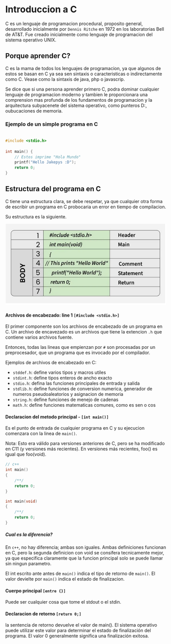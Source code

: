 # Introduccion a C

C es un lenguaje de programacion procedural, proposito general, desarrollado inicialmente por `Dennis Ritche` en 1972 en los laboratorias Bell de AT&T. Fue creado inicialmente como lenguaje de programacion del sistema operativo UNIX.

## Porque aprender C? 

C es la mama de todos los lenguajes de programacion, ya que algunos de estos se basan en C ya sea sen sintaxis o caracteristicas o indirectamente como C. Vease como la sintaxis de java, php o javascrip.

Se dice que si una persona aprender primero C, podra dominar cualquier lenguaje de programacion moderno y tambien le proporcionara una comprension mas profunda de los fundamentos de programacion y la arquitectura subyacenete del sistema operativo, como punteros D:, oubucaciones de memoria.


### Ejemplo de un simple programa en C

```c

#include <stdio.h>

int main() {
    // Estos imprime "Hola Mundo"
    printf("Hello Jakepys :D");
    return 0;
}
```


## Estructura del programa en C 

C tiene una estructura clara, se debe respetar, ya que cualquier otra forma de escribir un programa en C probocaria un error en tiempo de compilacion.

Su estructura es la siguiente.

![Estructura de programa C](./img/estructura_programa_C.png)


#### Archivos de encabezado: line 1 `[#include <stdio.h>]`
El primer componente son los archivos de encabezado de un programa en C. Un archivo de encavezado es un archivos que tiene la extencion `.h` que contiene varios archivos fuente. 

Entonces, todas las lineas que empienzan por `#` son procesadas por un preprocesador, que un programa que es invocado por el compilador.

Ejemplos de archivos de encabezado en C:
- `stddef.h`: define varios tipos y macros utiles
- `stdint.h`: define tipos enteros de ancho exacto
- `stdio.h`:  defina las funciones principales de entrada y salida
- `stdlib.h`: define funciones de conversion numerica, generador de numeros pseudoaleatorios y asignacion de memoria
- `string.h`: define funciones de menejo de cadenas
- `math.h`:  define funciones matematicas comunes, como es sen o cos 

#### Declaracion del metodo principal - `[int main()]`

Es el punto de entrada de cualquier programa en C y su ejecucion comenzara con la linea de `main()`.

Nota: Esto era válido para versiones anteriores de C, pero se ha modificado en C11 (y versiones más recientes). En versiones más recientes, foo() es igual que foo(void).

```cpp
// c++
int main()
{
    /**/
    return 0;
}
```

```cpp 
int main(void)
{
    /**/
    return 0; 
}
```

##### Cual es la diferencia?
En `c++`, no hay diferencia; ambas son iguales. Ambas definiciones funcionan en C, pero la segunda definicion con void se consifera tecnicamente mejor, ya que especifica claramente que la funcion principal solo se puede llamar sin ningun parametro.

El int escrito ante antes de `main()` indica el tipo de retorno de `main()`. El valor devielte por `main()` indica el estado de finalizacion.


#### Cuerpo principal `[entre {}]`
Puede ser cualquier cosa que tome el stdout o el stdin.

#### Declaracion de retorno `[return 0;]`
la sentencia de retorno devuelve el valor de main(). El sistema operativo puede utilizar este valor para determinar el estado de finalización del programa. El valor 0 generalmente significa una finalización exitosa.




